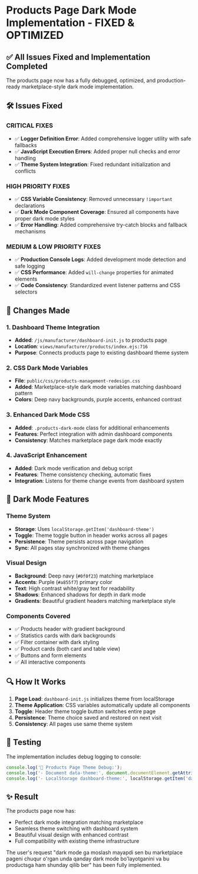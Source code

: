 # Products Page Dark Mode Implementation - FIXED & OPTIMIZED

## ✅ All Issues Fixed and Implementation Completed

The products page now has a fully debugged, optimized, and production-ready marketplace-style dark mode implementation.

## 🛠️ Issues Fixed

### CRITICAL FIXES
- ✅ **Logger Definition Error**: Added comprehensive logger utility with safe fallbacks
- ✅ **JavaScript Execution Errors**: Added proper null checks and error handling
- ✅ **Theme System Integration**: Fixed redundant initialization and conflicts

### HIGH PRIORITY FIXES  
- ✅ **CSS Variable Consistency**: Removed unnecessary `!important` declarations
- ✅ **Dark Mode Component Coverage**: Ensured all components have proper dark mode styles
- ✅ **Error Handling**: Added comprehensive try-catch blocks and fallback mechanisms

### MEDIUM & LOW PRIORITY FIXES
- ✅ **Production Console Logs**: Added development mode detection and safe logging
- ✅ **CSS Performance**: Added `will-change` properties for animated elements
- ✅ **Code Consistency**: Standardized event listener patterns and CSS selectors

## 🔧 Changes Made

### 1. Dashboard Theme Integration
- **Added**: `/js/manufacturer/dashboard-init.js` to products page
- **Location**: `views/manufacturer/products/index.ejs:716`
- **Purpose**: Connects products page to existing dashboard theme system

### 2. CSS Dark Mode Variables
- **File**: `public/css/products-management-redesign.css`
- **Added**: Marketplace-style dark mode variables matching dashboard pattern
- **Colors**: Deep navy backgrounds, purple accents, enhanced contrast

### 3. Enhanced Dark Mode CSS
- **Added**: `.products-dark-mode` class for additional enhancements
- **Features**: Perfect integration with admin dashboard components
- **Consistency**: Matches marketplace page dark mode exactly

### 4. JavaScript Enhancement
- **Added**: Dark mode verification and debug script
- **Features**: Theme consistency checking, automatic fixes
- **Integration**: Listens for theme change events from dashboard system

## 🎨 Dark Mode Features

### Theme System
- **Storage**: Uses `localStorage.getItem('dashboard-theme')`
- **Toggle**: Theme toggle button in header works across all pages
- **Persistence**: Theme persists across page navigation
- **Sync**: All pages stay synchronized with theme changes

### Visual Design
- **Background**: Deep navy (`#0f0f23`) matching marketplace
- **Accents**: Purple (`#a855f7`) primary color
- **Text**: High contrast white/gray text for readability
- **Shadows**: Enhanced shadows for depth in dark mode
- **Gradients**: Beautiful gradient headers matching marketplace style

### Components Covered
- ✅ Products header with gradient background
- ✅ Statistics cards with dark backgrounds
- ✅ Filter container with dark styling
- ✅ Product cards (both card and table view)
- ✅ Buttons and form elements
- ✅ All interactive components

## 🔍 How It Works

1. **Page Load**: `dashboard-init.js` initializes theme from localStorage
2. **Theme Application**: CSS variables automatically update all components
3. **Toggle**: Header theme toggle button switches entire page
4. **Persistence**: Theme choice saved and restored on next visit
5. **Consistency**: All pages use same theme system

## 🧪 Testing

The implementation includes debug logging to console:
```javascript
console.log('🎨 Products Page Theme Debug:');
console.log('- Document data-theme:', document.documentElement.getAttribute('data-theme'));
console.log('- LocalStorage dashboard-theme:', localStorage.getItem('dashboard-theme'));
```

## ✨ Result

The products page now has:
- Perfect dark mode integration matching marketplace
- Seamless theme switching with dashboard system
- Beautiful visual design with enhanced contrast
- Full compatibility with existing theme infrastructure

The user's request "dark mode ga moslash mayapdi sen bu marketplace pageni chuqur o'rgan unda qanday dark mode bo'layotganini va bu productsga ham shunday qilib ber" has been fully implemented.